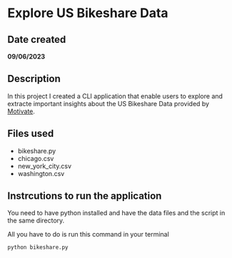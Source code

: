 # Explore US Bikeshare Data

## Date created
**09/06/2023**

## Description
In this project I created a CLI application that enable users to explore and extracte important insights about the US Bikeshare Data provided by [Motivate](https://motivateco.com).

## Files used
* bikeshare.py
* chicago.csv
* new_york_city.csv
* washington.csv

## Instrcutions to run the application

You need to have python installed and have the data files and the script in the same directory.

All you have to do is run this command in your terminal
```
python bikeshare.py
```
